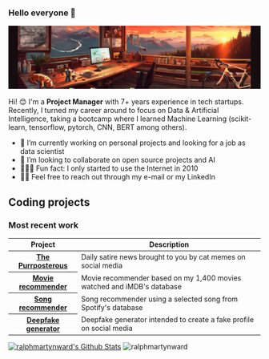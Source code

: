 ### Hello everyone 👋

![cover image](https://raw.githubusercontent.com/ralphmartynward/ralphmartynward/master/assets/img/cover.png)


Hi! 😊 I'm a **Project Manager** with 7+ years experience in tech startups.
Recently, I turned my career around to focus on Data & Artificial Intelligence, taking a bootcamp where I learned Machine Learning (scikit-learn, tensorflow, pytorch, CNN, BERT among others). 


- 🔭 I’m currently working on personal projects and looking for a job as data scientist
- 💞️ I’m looking to collaborate on open source projects and AI 
- 👩🏻‍💻 Fun fact: I only started to use the Internet in 2010
- 🙋‍♂️ Feel free to reach out through my e-mail or my LinkedIn

## Coding projects

### Most recent work

<table align="center" width="100%">
  <thead>
    <th span="col">Project </th>
    <th span="col">Description</th>
  </thead>
  <tbody>
    <tr>
      <th span="row"><a href="https://github.com/ralphmartynward/ironhack_09_final-project">The Purrposterous</a></th>
      <td>Daily satire news brought to you by cat memes on social media</td>
    </tr>
    <tr>
      <th span="row"><a href="https://github.com/ralphmartynward/ironhack_05_mid-bootcamp-project">Movie recommender</a></th>
      <td>Movie recommender based on my 1,400 movies watched and iMDB's database</td>
    </tr>
    <tr>
      <th span="row"><a href="https://github.com/ralphmartynward/ironhack_06_song-recommender">Song recommender</a></th>
      <td>Song recommender using a selected song from Spotify's database</td>
    </tr>
    <tr>
      <th span="row"><a href="https://github.com/ralphmartynward/stable_diffusion_">Deepfake generator</a></th>
      <td>Deepfake generator intended to create a fake profile on social media</td>
    </tr>
  </tbody>
</table>

<p>
   <a href="https://github.com/ralphmartynward/github-readme-stats">
   <img alt="ralphmartynward's Github Stats" src="https://github-readme-stats.vercel.app/api?username=ralphmartynward&show_icons=true&count_private=true&locale=en&theme=transparent&layout=compact" height="230px"/></a>
   <img src="https://github-readme-stats.vercel.app/api/top-langs?username=ralphmartynward&langs_count=5&show_icons=true&locale=en&theme=transparent" alt="ralphmartynward" height="230px"/>
<br/>
</p>

